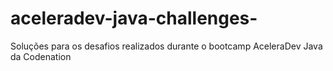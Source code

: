 # aceleradev-java-challenges-
Soluções para os desafios realizados durante o bootcamp AceleraDev Java da Codenation

